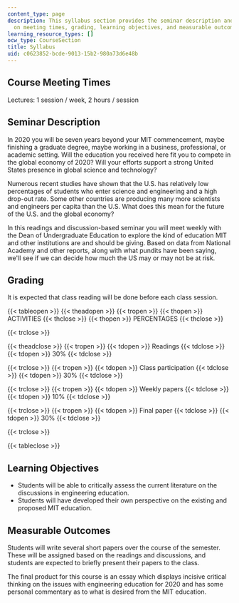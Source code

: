 ```yaml
---
content_type: page
description: This syllabus section provides the seminar description and information
  on meeting times, grading, learning objectives, and measurable outcomes.
learning_resource_types: []
ocw_type: CourseSection
title: Syllabus
uid: c0623852-bcde-9013-15b2-980a73d6e48b
---
```


Course Meeting Times
--------------------

Lectures: 1 session / week, 2 hours / session

Seminar Description
-------------------

In 2020 you will be seven years beyond your MIT commencement, maybe finishing a graduate degree, maybe working in a business, professional, or academic setting. Will the education you received here fit you to compete in the global economy of 2020? Will your efforts support a strong United States presence in global science and technology?

Numerous recent studies have shown that the U.S. has relatively low percentages of students who enter science and engineering and a high drop-out rate. Some other countries are producing many more scientists and engineers per capita than the U.S. What does this mean for the future of the U.S. and the global economy?

In this readings and discussion-based seminar you will meet weekly with the Dean of Undergraduate Education to explore the kind of education MIT and other institutions are and should be giving. Based on data from National Academy and other reports, along with what pundits have been saying, we'll see if we can decide how much the US may or may not be at risk.

Grading
-------

It is expected that class reading will be done before each class session.

{{< tableopen >}}
{{< theadopen >}}
{{< tropen >}}
{{< thopen >}}
ACTIVITIES
{{< thclose >}}
{{< thopen >}}
PERCENTAGES
{{< thclose >}}

{{< trclose >}}

{{< theadclose >}}
{{< tropen >}}
{{< tdopen >}}
Readings
{{< tdclose >}}
{{< tdopen >}}
30%
{{< tdclose >}}

{{< trclose >}}
{{< tropen >}}
{{< tdopen >}}
Class participation
{{< tdclose >}}
{{< tdopen >}}
30%
{{< tdclose >}}

{{< trclose >}}
{{< tropen >}}
{{< tdopen >}}
Weekly papers
{{< tdclose >}}
{{< tdopen >}}
10%
{{< tdclose >}}

{{< trclose >}}
{{< tropen >}}
{{< tdopen >}}
Final paper
{{< tdclose >}}
{{< tdopen >}}
30%
{{< tdclose >}}

{{< trclose >}}

{{< tableclose >}}

Learning Objectives
-------------------

*   Students will be able to critically assess the current literature on the discussions in engineering education.
*   Students will have developed their own perspective on the existing and proposed MIT education.

Measurable Outcomes
-------------------

Students will write several short papers over the course of the semester. These will be assigned based on the readings and discussions, and students are expected to briefly present their papers to the class.

The final product for this course is an essay which displays incisive critical thinking on the issues with engineering education for 2020 and has some personal commentary as to what is desired from the MIT education.